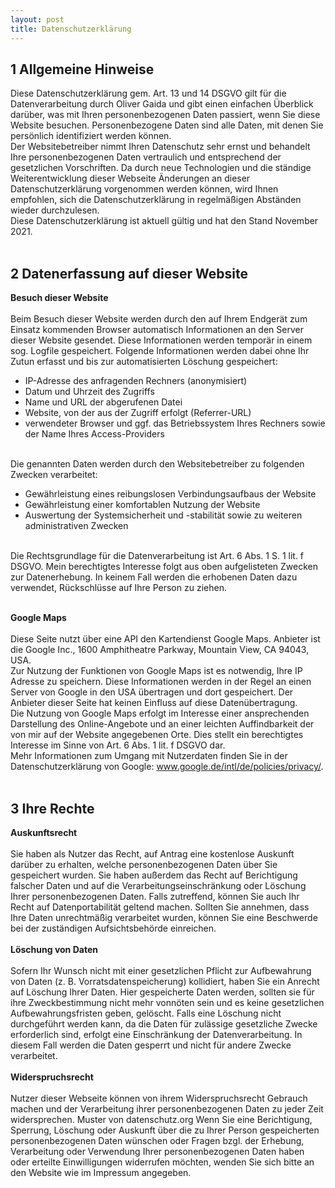 ```yaml
---
layout: post
title: Datenschutzerklärung
---
```



<h2>1 Allgemeine Hinweise</h2>

Diese Datenschutzerklärung gem. Art. 13 und 14 DSGVO gilt für die Datenverarbeitung durch Oliver Gaida und gibt einen einfachen Überblick darüber, was mit Ihren personenbezogenen Daten passiert, wenn Sie diese Website besuchen. Personenbezogene Daten sind alle Daten, mit denen Sie persönlich identifiziert werden können.
<br/>
Der Websitebetreiber nimmt Ihren Datenschutz sehr ernst und behandelt Ihre
personenbezogenen Daten vertraulich und entsprechend der gesetzlichen Vorschriften. Da durch neue Technologien und die ständige Weiterentwicklung dieser Webseite Änderungen an dieser Datenschutzerklärung vorgenommen werden können, wird Ihnen empfohlen, sich die Datenschutzerklärung in regelmäßigen Abständen wieder durchzulesen.
<br/>
Diese Datenschutzerklärung ist aktuell gültig und hat den Stand November 2021.
<br/><br/>

<h2>2 Datenerfassung auf dieser Website</h2>

<b>Besuch dieser Website</b>
<br/><br/>
Beim Besuch dieser Website werden durch den auf Ihrem Endgerät zum Einsatz kommenden Browser automatisch Informationen an den Server dieser Website gesendet. Diese Informationen werden temporär in einem sog. Logfile gespeichert. Folgende Informationen werden dabei ohne Ihr Zutun erfasst und bis zur automatisierten Löschung gespeichert:
<br/>
<ul>
<li>IP-Adresse des anfragenden Rechners (anonymisiert)</li>
<li>Datum und Uhrzeit des Zugriffs</li>
<li>Name und URL der abgerufenen Datei</li>
<li>Website, von der aus der Zugriff erfolgt (Referrer-URL)</li>
<li>verwendeter Browser und ggf. das Betriebssystem Ihres Rechners sowie der Name Ihres Access-Providers</li>
</ul>
<br/>
Die genannten Daten werden durch den Websitebetreiber zu folgenden Zwecken verarbeitet:
<br/>
<UL>
<li>Gewährleistung eines reibungslosen Verbindungsaufbaus der Website</li>
<li>Gewährleistung einer komfortablen Nutzung der Website</li>
<li>Auswertung der Systemsicherheit und -stabilität sowie zu weiteren administrativen Zwecken</li>
</UL>

<br/>
Die Rechtsgrundlage für die Datenverarbeitung ist Art. 6 Abs. 1 S. 1 lit. f DSGVO. Mein berechtigtes Interesse folgt aus oben aufgelisteten Zwecken zur Datenerhebung. In keinem Fall werden die erhobenen Daten dazu verwendet, Rückschlüsse auf Ihre Person zu ziehen.
<br/><br/>

<b>Google Maps</b>
<br/><br/>
Diese Seite nutzt über eine API den Kartendienst Google Maps. Anbieter ist die Google Inc., 1600 Amphitheatre Parkway, Mountain View, CA 94043, USA.
<br/>
Zur Nutzung der Funktionen von Google Maps ist es notwendig, Ihre IP Adresse zu speichern. Diese Informationen werden in der Regel an einen Server von Google in den USA übertragen und dort gespeichert. Der Anbieter dieser Seite hat keinen Einfluss auf diese Datenübertragung.
<br/>
Die Nutzung von Google Maps erfolgt im Interesse einer ansprechenden Darstellung des Online-Angebote und an einer leichten Auffindbarkeit der von mir auf der Website angegebenen Orte. Dies stellt ein berechtigtes Interesse im Sinne von Art. 6 Abs. 1 lit. f DSGVO dar.
<br/>
Mehr Informationen zum Umgang mit Nutzerdaten finden Sie in der Datenschutzerklärung von Google: www.google.de/intl/de/policies/privacy/.
<br/><br/>

<h2>3 Ihre Rechte</h2>

<b>Auskunftsrecht</b>
<br/><br/>
Sie haben als Nutzer das Recht, auf Antrag eine kostenlose Auskunft darüber zu erhalten,
welche personenbezogenen Daten über Sie gespeichert wurden. Sie haben außerdem das
Recht auf Berichtigung falscher Daten und auf die Verarbeitungseinschränkung oder
Löschung Ihrer personenbezogenen Daten. Falls zutreffend, können Sie auch Ihr Recht auf
Datenportabilität geltend machen. Sollten Sie annehmen, dass Ihre Daten unrechtmäßig
verarbeitet wurden, können Sie eine Beschwerde bei der zuständigen Aufsichtsbehörde
einreichen.
<br/><br/>
<b>Löschung von Daten</b>
<br/><br/>
Sofern Ihr Wunsch nicht mit einer gesetzlichen Pflicht zur Aufbewahrung von Daten (z. B. Vorratsdatenspeicherung) kollidiert, haben Sie ein Anrecht auf Löschung Ihrer Daten. Hier gespeicherte Daten werden, sollten sie für ihre Zweckbestimmung nicht mehr vonnöten sein und es keine gesetzlichen Aufbewahrungsfristen geben, gelöscht. Falls eine Löschung nicht durchgeführt werden kann, da die Daten für zulässige gesetzliche Zwecke erforderlich sind, erfolgt eine Einschränkung der Datenverarbeitung. In diesem Fall werden die Daten gesperrt und nicht für andere Zwecke verarbeitet.
<br/><br/>
<b>Widerspruchsrecht</b>
<br/><br/>
Nutzer dieser Webseite können von ihrem Widerspruchsrecht Gebrauch machen und der
Verarbeitung ihrer personenbezogenen Daten zu jeder Zeit widersprechen.
Muster von datenschutz.org
Wenn Sie eine Berichtigung, Sperrung, Löschung oder Auskunft über die zu Ihrer Person
gespeicherten personenbezogenen Daten wünschen oder Fragen bzgl. der Erhebung,
Verarbeitung oder Verwendung Ihrer personenbezogenen Daten haben oder erteilte
Einwilligungen widerrufen möchten, wenden Sie sich bitte an den Website wie im Impressum angegeben.
